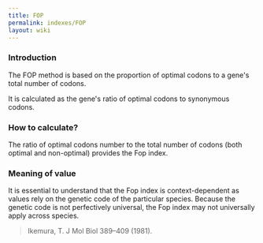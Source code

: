 ```yaml
---
title: FOP
permalink: indexes/FOP
layout: wiki
---
```


### Introduction

The FOP method is based on the proportion of optimal codons to a gene's total number of codons.

It is calculated as the gene's ratio of optimal codons to synonymous codons.

### How to calculate?

The ratio of optimal codons number to the total number of codons (both optimal and non-optimal) provides the Fop index.

### Meaning of value

It is essential to understand that the Fop index is context-dependent as values rely on the genetic code of the particular species. Because the genetic code is not perfectively universal, the Fop index may not universally apply across species.

> Ikemura, T. J Mol Biol 389–409 (1981).

‍

